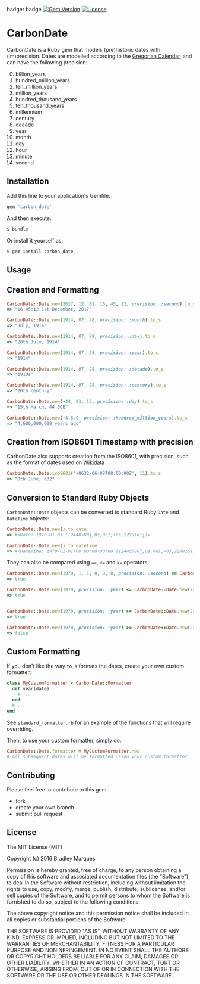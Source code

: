 badger badge
[![Gem Version](http://img.shields.io/gem/v/carbon_date.svg)](https://rubygems.org/gems/carbon_date)
[![License](http://img.shields.io/:license-mit-blue.svg)](http://doge.mit-license.org)


# CarbonDate

CarbonDate is a Ruby gem that models (pre)historic dates with (im)precision.  Dates are modelled according to the [Gregorian Calendar](https://en.wikipedia.org/wiki/Gregorian_calendar), and can have the following precision:

0. billion_years
1. hundred_million_years
2. ten_million_years
3. million_years
4. hundred_thousand_years
5. ten_thousand_years
6. millennium
7. century
8. decade
9. year
10. month
11. day
12. hour
13. minute
14. second

## Installation

Add this line to your application's Gemfile:

```ruby
gem 'carbon_date'
```

And then execute:

```ruby
$ bundle
```

Or install it yourself as:

```ruby
$ gem install carbon_date
```

## Usage

## Creation and Formatting

```ruby
CarbonDate::Date.new(2017, 12, 01, 16, 45, 12, precision: :second).to_s
=> "16:45:12 1st December, 2017"

CarbonDate::Date.new(1914, 07, 28, precision: :month).to_s
=> "July, 1914"

CarbonDate::Date.new(1914, 07, 28, precision: :day).to_s
=> "28th July, 1914"

CarbonDate::Date.new(1914, 07, 28, precision: :year).to_s
=> "1914"

CarbonDate::Date.new(1914, 07, 28, precision: :decade).to_s
=> "1910s"

CarbonDate::Date.new(1914, 07, 28, precision: :century).to_s
=> "20th century"

CarbonDate::Date.new(-44, 03, 15, precision: :day).to_s
=> "15th March, 44 BCE"

CarbonDate::Date.new(-4.6e9, precision: :hundred_million_years).to_s
=> "4,600,000,000 years ago"

```

## Creation from ISO8601 Timestamp with precision

CarbonDate also supports creation from the ISO8601, with precision, such as the format of dates used on [Wikidata](www.wikidata.org)

```ruby
CarbonDate::Date.iso8601('+0632-06-08T00:00:00Z', 11).to_s
=> "8th June, 632"
```

## Conversion to Standard Ruby Objects

`CarbonDate::Date` objects can be converted to standard Ruby `Date` and `DateTime` objects:

```ruby
CarbonDate::Date.new().to_date
=> #<Date: 1970-01-01 ((2440588j,0s,0n),+0s,2299161j)>

CarbonDate::Date.new().to_datetime
=> #<DateTime: 1970-01-01T00:00:00+00:00 ((2440588j,0s,0n),+0s,2299161j)>
```

They can also be compared using `==`, `<=` and `>=` operators:

```ruby
CarbonDate::Date.new(1970, 1, 1, 0, 0, 0, precision: :second) == CarbonDate::Date.new
=> true

CarbonDate::Date.new(1970, precision: :year) <= CarbonDate::Date.new(2016, precision: :year)
=> true


CarbonDate::Date.new(1970, precision: :year) >= CarbonDate::Date.new(2016, precision: :year)
=> true

CarbonDate::Date.new(1970, precision: :year) >= CarbonDate::Date.new(2016, precision: :year)
=> false
```


## Custom Formatting

If you don't like the way `to_s` formats the dates, create your own custom formatter:

```ruby
class MyCustomFormatter < CarbonDate::Formatter
  def year(date)
    # ...
  end
  # ...
end
```

See `standard_formatter.rb` for an example of the functions that will require overriding.

Then, to use your custom formatter, simply do:
```ruby
CarbonDate::Date.formatter = MyCustomFormatter.new
# All subsequent dates will be formatted using your custom formatter
```

## Contributing

Please feel free to contribute to this gem:

+ fork
+ create your own branch
+ submit pull request

## License

The MIT License (MIT)

Copyright (c) 2016 Bradley Marques

Permission is hereby granted, free of charge, to any person obtaining a copy of this software and associated documentation files (the "Software"), to deal in the Software without restriction, including without limitation the rights to use, copy, modify, merge, publish, distribute, sublicense, and/or sell copies of the Software, and to permit persons to whom the Software is furnished to do so, subject to the following conditions:

The above copyright notice and this permission notice shall be included in
all copies or substantial portions of the Software.

THE SOFTWARE IS PROVIDED "AS IS", WITHOUT WARRANTY OF ANY KIND, EXPRESS OR IMPLIED, INCLUDING BUT NOT LIMITED TO THE WARRANTIES OF MERCHANTABILITY, FITNESS FOR A PARTICULAR PURPOSE AND NONINFRINGEMENT. IN NO EVENT SHALL THE AUTHORS OR COPYRIGHT HOLDERS BE LIABLE FOR ANY CLAIM, DAMAGES OR OTHER LIABILITY, WHETHER IN AN ACTION OF CONTRACT, TORT OR OTHERWISE, ARISING FROM, OUT OF OR IN CONNECTION WITH THE SOFTWARE OR THE USE OR OTHER DEALINGS IN THE SOFTWARE.
